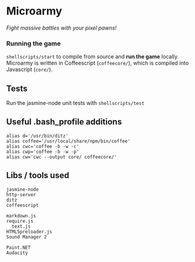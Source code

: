 # Microarmy

_Fight massive battles with your pixel pawns!_  

### Running the game

`shellscripts/start` to compile from source and **run the game** locally.  
Microarmy is written in Coffeescript (`coffeecore/`), which is compiled into Javascript (`core/`).  

## Tests

Run the jasmine-node unit tests with `shellscripts/test`

## Useful .bash_profile additions

    alias d='/usr/bin/ditz'
    alias coffee='/usr/local/share/npm/bin/coffee'
    alias cwc='coffee -b -w -c'
    alias cwp='coffee -b -w -p'
    alias cw='cwc --output core/ coffeecore/'

## Libs / tools used

    jasmine-node
    http-server
    ditz  
    coffeescript
    
    markdown.js
    require.js
      text.js
    HTML5preloader.js
    Sound Manager 2
    
    Paint.NET
    Audacity
    